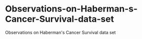 # Observations-on-Haberman-s-Cancer-Survival-data-set
Observations on Haberman's Cancer Survival data set
